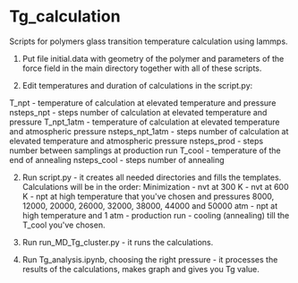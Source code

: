 # Tg_calculation

Scripts for polymers glass transition temperature calculation using lammps.

1. Put file initial.data with geometry of the polymer and parameters of the force field in the main directory together with all of these scripts.
   
3. Edit temperatures and duration of calculations in the script.py:

  T_npt - temperature of calculation at elevated temperature and pressure
  nsteps_npt - steps number of calculation at elevated temperature and pressure
  T_npt_1atm - temperature of calculation at elevated temperature and atmospheric pressure
  nsteps_npt_1atm - steps number of calculation at elevated temperature and atmospheric pressure
  nsteps_prod - steps number between samplings at production run
  T_cool - temperature of the end of annealing
  nsteps_cool - steps number of annealing
  
2. Run script.py - it creates all needed directories and fills the templates.
   Calculations will be in the order: Minimization - nvt at 300 K - nvt at 600 K - npt at high temperature that you've chosen and pressures 8000, 12000, 20000, 26000, 32000, 38000, 44000 and 50000 atm - npt at high temperature and 1 atm - production run - cooling (annealing) till the T_cool you've chosen.
   
4. Run run_MD_Tg_cluster.py - it runs the calculations.

5. Run Tg_analysis.ipynb, choosing the right pressure - it processes the results of the calculations, makes graph and gives you Tg value.
